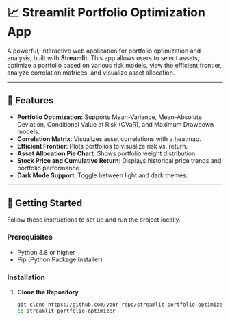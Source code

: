 # 📈 Streamlit Portfolio Optimization App

A powerful, interactive web application for portfolio optimization and analysis, built with **Streamlit**. This app allows users to select assets, optimize a portfolio based on various risk models, view the efficient frontier, analyze correlation matrices, and visualize asset allocation.

---

## 🎯 Features

- **Portfolio Optimization**: Supports Mean-Variance, Mean-Absolute Deviation, Conditional Value at Risk (CVaR), and Maximum Drawdown models.
- **Correlation Matrix**: Visualizes asset correlations with a heatmap.
- **Efficient Frontier**: Plots portfolios to visualize risk vs. return.
- **Asset Allocation Pie Chart**: Shows portfolio weight distribution.
- **Stock Price and Cumulative Return**: Displays historical price trends and portfolio performance.
- **Dark Mode Support**: Toggle between light and dark themes.

---

## 🚀 Getting Started

Follow these instructions to set up and run the project locally.

### Prerequisites

- Python 3.8 or higher
- Pip (Python Package Installer)

### Installation

1. **Clone the Repository**
   ```bash
   git clone https://github.com/your-repo/streamlit-portfolio-optimizer.git
   cd streamlit-portfolio-optimizer
